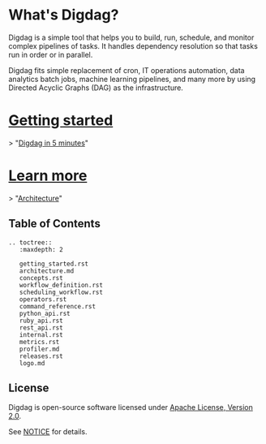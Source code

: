 
# What's Digdag?

Digdag is a simple tool that helps you to build, run, schedule, and monitor complex pipelines of tasks. It handles dependency resolution so that tasks run in order or in parallel.

Digdag fits simple replacement of cron, IT operations automation, data analytics batch jobs, machine learning pipelines, and many more by using Directed Acyclic Graphs (DAG) as the infrastructure.

# [Getting started](getting_started.html)

\> "[Digdag in 5 minutes](getting_started.html)"

# [Learn more](architecture.html)

\> "[Architecture](architecture.html)"

## Table of Contents

```eval_rst
.. toctree::
   :maxdepth: 2

   getting_started.rst
   architecture.md
   concepts.rst
   workflow_definition.rst
   scheduling_workflow.rst
   operators.rst
   command_reference.rst
   python_api.rst
   ruby_api.rst
   rest_api.rst
   internal.rst
   metrics.rst
   profiler.md
   releases.rst
   logo.md
```


## License

Digdag is open-source software licensed under [Apache License, Version 2.0](http://www.apache.org/licenses/LICENSE-2.0).

See [NOTICE](https://github.com/treasure-data/digdag/blob/master/NOTICE) for details.
